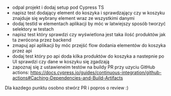 - odpal projekt i dodaj setup pod Cypress TS
- napisz test dodający element do koszyka i sprawdzający czy w koszyku znajduje się wybrany element wraz ze wszystkimi danymi
- dodaj testId w elementach aplikacji by móc w latwiejszy sposób tworzyć selektory w testach
- napisz test który sprawdzi czy wyświetlona jest taka ilość produktów jak ta zwrócona przez backend
- zmapuj api aplikacji by móc przejść flow dodania elementów do koszyka przez api
- dodaj test który po api doda kilka produktów do koszyka a nastepnie po UI sprawdzi czy dane w koszyku się zgadzają
- zapoznaj się z ustawieneim testów na buildy PR przy uzyciu GitHub actions: https://docs.cypress.io/guides/continuous-integration/github-actions#Caching-Dependencies-and-Build-Artifacts

Dla kazdego punktu osobno stwórz PR i popros o review :)
